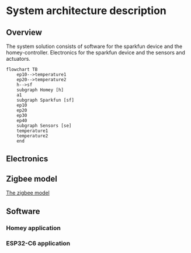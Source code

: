 # System architecture description
## Overview
The system solution consists of software for the sparkfun device and the homey-controller. Electronics for the sparkfun device and the sensors and actuators.

```mermaid
flowchart TB
    ep10-->temperature1
    ep20-->temperature2
    h-->sf
    subgraph Homey [h]
    a1
    subgraph Sparkfun [sf]
    ep10
    ep20
    ep30
    ep40
    subgraph Sensors [se]
    temperature1
    temperature2
    end

```
## Electronics
## Zigbee model
[The zigbee model](zigbee.md)
## Software
### Homey application
### ESP32-C6 application
